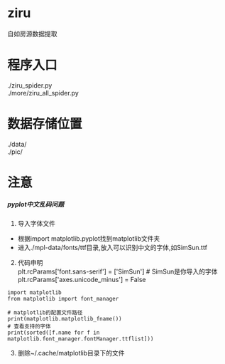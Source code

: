 # ziru
自如房源数据提取
# 程序入口
./ziru_spider.py  
./more/ziru_all_spider.py
# 数据存储位置
./data/  
./pic/
# 注意
##### pyplot中文乱码问题   
1. 导入字体文件  
* 根据import matplotlib.pyplot找到matplotlib文件夹  
* 进入./mpl-data/fonts/ttf目录,放入可以识别中文的字体,如SimSun.ttf  
2. 代码申明  
plt.rcParams['font.sans-serif'] = ['SimSun'] # SimSun是你导入的字体  
plt.rcParams['axes.unicode_minus'] = False 
```
import matplotlib
from matplotlib import font_manager

# matplotlib的配置文件路径
print(matplotlib.matplotlib_fname())
# 查看支持的字体
print(sorted([f.name for f in matplotlib.font_manager.fontManager.ttflist]))
``` 
3. 删除~/.cache/matplotlib目录下的文件  

